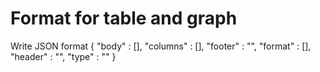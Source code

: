 # Format for table and graph

Write JSON format
{
"body" : [<all data>],
"columns" : [<columns header>],
"footer" : "",
"format" : [<columns format>],
"header" : "<caption>",
"type" : "<table>"
}